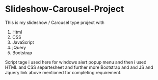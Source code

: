 # Slideshow-Carousel-Project
This is my slideshow / Carousel type project with

1) Html
2) CSS
3) JavaScript
4) jQuery
5) Bootstrap

Script tage i used here for windows alert popup menu
and then i used HTML and CSS separtesheet
and further more Bootstrap and and JS and Jquery link above mentioned
for completing requirement.
